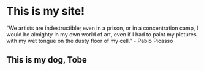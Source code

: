 # This is my site!

“We artists are indestructible; even in a prison, or in a concentration camp, I would be almighty in my own world of art, even if I had to paint my pictures with my wet tongue on the dusty floor of my cell.” - Pablo Picasso

## This is my dog, Tobe
